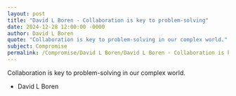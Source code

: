 ```yaml
---
layout: post
title: "David L Boren - Collaboration is key to problem-solving"
date: 2024-12-28 12:00:00 -0000
author: David L Boren
quote: "Collaboration is key to problem-solving in our complex world."
subject: Compromise
permalink: /Compromise/David L Boren/David L Boren - Collaboration is key to problem-solving
---
```


Collaboration is key to problem-solving in our complex world.

- David L Boren
